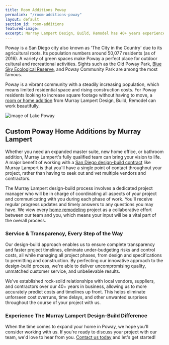 ```yaml
---
title: Room Additions Poway
permalink: "/room-additions-poway"
layout: default
section_id: room-additions
featured-image:
excerpt: Murray Lampert Design, Build, Remodel has 40+ years experience with room additions in Poway, San Diego. Trust your Poway home addition project to us!
---
```


Poway is a San Diego city also known as 'The City in the Country' due to its agricultural roots. Its population numbers around 50,077 residents (as of 2016). A variety of green spaces make Poway a perfect place for outdoor cultural and recreational activities. Sights such as the Old Poway Park, [Blue Sky Ecological Reserve](http://www.blueskyreserve.org/), and Poway Community Park are among the most famous.

Poway is a vibrant community with a steadily increasing population, which means limited residential space and rising construction costs. For Poway residents looking to increase square footage without having to move, a [room or home addition](/san-diego-room-additions) from Murray Lampert Design, Build, Remodel can work beautifully.

![image of Lake Poway](https://sdfish.com/wp-content/uploads/2015/04/lake-poway.jpg "Lake Poway in San Diego County")

## Custom Poway Home Additions by Murray Lampert

Whether you need an expanded master suite, new home office, or bathroom addition, Murray Lampert's fully qualified team can bring your vision to life. A major benefit of working with a [San Diego design-build contract](/san-diego-design-build-contractors) like Murray Lampert is that you'll have a single point of contact throughout your project, rather than having to seek out and vet multiple vendors and contractors.

The Murray Lampert design-build process involves a dedicated project manager who will be in charge of coordinating all aspects of your project and communicating with you during each phase of work. You'll receive regular progress updates and timely answers to any questions you may have. We view every [home remodeling](/san-diego-home-remodel-services) project as a collaborative effort between our team and you, which means your input will be a vital part of the overall process.

### Service & Transparency, Every Step of the Way

Our design-build approach enables us to ensure complete transparency and faster project timelines, eliminate under-budgeting risks and control costs, all while managing all project phases, from design and specifications to permitting and construction. By perfecting our innovative approach to the design-build process, we're able to deliver uncompromising quality, unmatched customer service, and unbelievable results.

We've established rock-solid relationships with local vendors, suppliers, and contractors over our 40+ years in business, allowing us to more accurately predict costs and timelines up front. This helps eliminate unforseen cost overruns, time delays, and other unwanted surprises throughout the course of your project with us.

### Experience The Murray Lampert Design-Build Difference

When the time comes to expand your home in Poway, we hope you'll consider working with us. If you're ready to discuss your project with our team, we'd love to hear from you. [Contact us today](#quick-contact) and let's get started!
